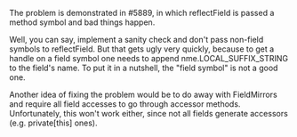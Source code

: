 The problem is demonstrated in #5889, in which reflectField is passed a method symbol and bad things happen.

Well, you can say, implement a sanity check and don't pass non-field symbols to reflectField. But that gets ugly very quickly, because to get a handle on a field symbol one needs to append nme.LOCAL_SUFFIX_STRING to the field's name. To put it in a nutshell, the "field symbol" is not a good one.

Another idea of fixing the problem would be to do away with FieldMirrors and require all field accesses to go through accessor methods. Unfortunately, this won't work either, since not all fields generate accessors (e.g. private[this] ones).

